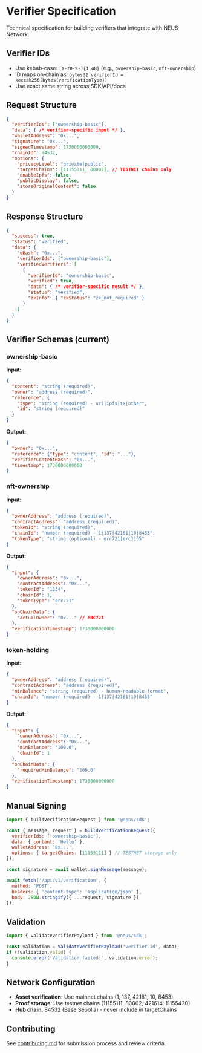 # Verifier Specification

Technical specification for building verifiers that integrate with NEUS Network.

## Verifier IDs

- Use kebab‑case: `[a-z0-9-]{1,48}` (e.g., `ownership-basic`, `nft-ownership`)
- ID maps on‑chain as: `bytes32 verifierId = keccak256(bytes(verificationType))`
- Use exact same string across SDK/API/docs

## Request Structure

```json
{
  "verifierIds": ["ownership-basic"],
  "data": { /* verifier-specific input */ },
  "walletAddress": "0x...",
  "signature": "0x...",
  "signedTimestamp": 1730000000000,
  "chainId": 84532,
  "options": {
    "privacyLevel": "private|public",
    "targetChains": [11155111, 80002], // TESTNET chains only
    "enableIpfs": false,
    "publicDisplay": false,
    "storeOriginalContent": false
  }
}
```

## Response Structure

```json
{
  "success": true,
  "status": "verified",
  "data": {
    "qHash": "0x...",
    "verifierIds": ["ownership-basic"],
    "verifiedVerifiers": [
      {
        "verifierId": "ownership-basic",
        "verified": true,
        "data": { /* verifier-specific result */ },
        "status": "verified",
        "zkInfo": { "zkStatus": "zk_not_required" }
      }
    ]
  }
}
```

## Verifier Schemas (current)

### ownership-basic

**Input:**
```json
{
  "content": "string (required)",
  "owner": "address (required)", 
  "reference": {
    "type": "string (required) - url|ipfs|tx|other",
    "id": "string (required)"
  }
}
```

**Output:**
```json
{
  "owner": "0x...",
  "reference": {"type": "content", "id": "..."},
  "verifierContentHash": "0x...",
  "timestamp": 1730000000000
}
```

### nft-ownership

**Input:**
```json
{
  "ownerAddress": "address (required)",
  "contractAddress": "address (required)",
  "tokenId": "string (required)",
  "chainId": "number (required) - 1|137|42161|10|8453",
  "tokenType": "string (optional) - erc721|erc1155"
}
```

**Output:**
```json
{
  "input": {
    "ownerAddress": "0x...",
    "contractAddress": "0x...",
    "tokenId": "1234",
    "chainId": 1,
    "tokenType": "erc721"
  },
  "onChainData": {
    "actualOwner": "0x..." // ERC721
  },
  "verificationTimestamp": 1730000000000
}
```

### token-holding

**Input:**
```json
{
  "ownerAddress": "address (required)",
  "contractAddress": "address (required)",
  "minBalance": "string (required) - human-readable format",
  "chainId": "number (required) - 1|137|42161|10|8453"
}
```

**Output:**
```json
{
  "input": {
    "ownerAddress": "0x...",
    "contractAddress": "0x...",
    "minBalance": "100.0",
    "chainId": 1
  },
  "onChainData": {
    "requiredMinBalance": "100.0"
  },
  "verificationTimestamp": 1730000000000
}
```



## Manual Signing

```javascript
import { buildVerificationRequest } from '@neus/sdk';

const { message, request } = buildVerificationRequest({
  verifierIds: ['ownership-basic'],
  data: { content: 'Hello' },
  walletAddress: '0x...',
  options: { targetChains: [11155111] } // TESTNET storage only
});

const signature = await wallet.signMessage(message);

await fetch('/api/v1/verification', {
  method: 'POST',
  headers: { 'content-type': 'application/json' },
  body: JSON.stringify({ ...request, signature })
});
```

## Validation

```javascript
import { validateVerifierPayload } from '@neus/sdk';

const validation = validateVerifierPayload('verifier-id', data);
if (!validation.valid) {
  console.error('Validation failed:', validation.error);
}
```

## Network Configuration

- **Asset verification**: Use mainnet chains (1, 137, 42161, 10, 8453)
- **Proof storage**: Use testnet chains (11155111, 80002, 421614, 11155420)  
- **Hub chain**: 84532 (Base Sepolia) - never include in targetChains

## Contributing

See [contributing.md](./contributing.md) for submission process and review criteria.